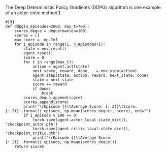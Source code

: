 

<!--
 * @version:
 * @Author:  StevenJokess https://github.com/StevenJokess
 * @Date: 2020-11-26 21:09:10
 * @LastEditors:  StevenJokess https://github.com/StevenJokess
 * @LastEditTime: 2020-12-08 17:35:43
 * @Description:
 * @TODO::
 * @Reference:
-->
The Deep Deterministic Policy Gradients (DDPG) algorithm is one example of an actor-critic method.[1]


```
#[3]
def ddpg(n_episodes=2000, max_t=700):
    scores_deque = deque(maxlen=100)
    scores = []
    max_score = -np.Inf
    for i_episode in range(1, n_episodes+1):
        state = env.reset()
        agent.reset()
        score = 0
        for t in range(max_t):
            action = agent.act(state)
            next_state, reward, done, _ = env.step(action)
            agent.step(state, action, reward, next_state, done)
            state = next_state
            score += reward
            if done:
                break
        scores_deque.append(score)
        scores.append(score)
        print('\rEpisode {}\tAverage Score: {:.2f}\tScore: {:.2f}'.format(i_episode, np.mean(scores_deque), score), end="")
        if i_episode % 100 == 0:
            torch.save(agent.actor_local.state_dict(), 'checkpoint_actor.pth')
            torch.save(agent.critic_local.state_dict(), 'checkpoint_critic.pth')
            print('\rEpisode {}\tAverage Score: {:.2f}'.format(i_episode, np.mean(scores_deque)))
    return scores
```

[1]: https://github.com/udacity/deep-reinforcement-learning/blob/master/finance/DRL.ipynb
[2]: https://github.com/udacity/deep-reinforcement-learning/blob/master/finance/DRL.ipynb
[3]: https://github.com/udacity/deep-reinforcement-learning/blob/master/ddpg-bipedal/DDPG.ipynb
